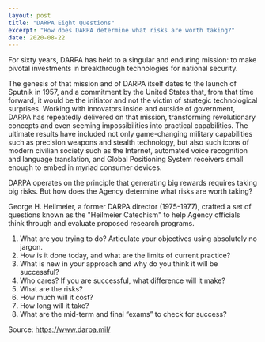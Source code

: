 ```yaml
---
layout: post
title: "DARPA Eight Questions"
excerpt: "How does DARPA determine what risks are worth taking?"
date: 2020-08-22
---
```


For sixty years, DARPA has held to a singular and enduring mission: to make pivotal investments in breakthrough technologies for national security.

The genesis of that mission and of DARPA itself dates to the launch of Sputnik in 1957, and a commitment by the United States that, from that time forward, it would be the initiator and not the victim of strategic technological surprises. Working with innovators inside and outside of government, DARPA has repeatedly delivered on that mission, transforming revolutionary concepts and even seeming impossibilities into practical capabilities. The ultimate results have included not only game-changing military capabilities such as precision weapons and stealth technology, but also such icons of modern civilian society such as the Internet, automated voice recognition and language translation, and Global Positioning System receivers small enough to embed in myriad consumer devices.

DARPA operates on the principle that generating big rewards requires taking big risks. But how does the Agency determine what risks are worth taking? 

George H. Heilmeier, a former DARPA director (1975-1977), crafted a set of questions known as the "Heilmeier Catechism" to help Agency officials think through and evaluate proposed research programs. 

1. What are you trying to do? Articulate your objectives using absolutely no jargon. 
2. How is it done today, and what are the limits of current practice? 
3. What is new in your approach and why do you think it will be successful? 
4. Who cares? If you are successful, what difference will it make? 
5. What are the risks? 
6. How much will it cost? 
7. How long will it take? 
8. What are the mid-term and final “exams” to check for success?

Source: https://www.darpa.mil/
